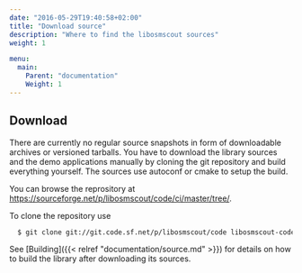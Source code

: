 ```yaml
---
date: "2016-05-29T19:40:58+02:00"
title: "Download source"
description: "Where to find the libosmscout sources"
weight: 1

menu:
  main:
    Parent: "documentation"
    Weight: 1
---
```


## Download

There are currently no regular source snapshots in form of downloadable archives
or versioned tarballs. You have to download the library sources and the demo
applications manually by cloning the git repository and build everything yourself.
The sources use autoconf or cmake to setup the build.

You can browse the reprository at https://sourceforge.net/p/libosmscout/code/ci/master/tree/.

To clone the repository use

```bash
  $ git clone git://git.code.sf.net/p/libosmscout/code libosmscout-code
```

See [Building]({{< relref "documentation/source.md" >}}) for details on how to
build the library after downloading its sources.

